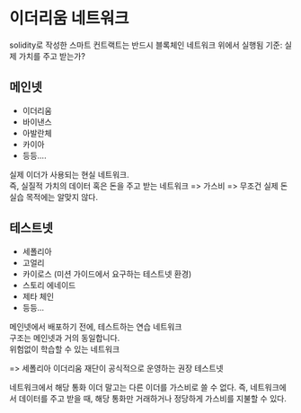 # 이더리움 네트워크

solidity로 작성한 스마트 컨트랙트는 반드시 블록체인 네트워크 위에서 실행됨
기준: 실제 가치를 주고 받는가?

## 메인넷

- 이더리움
- 바이낸스
- 아발란체
- 카이아
- 등등....

실제 이더가 사용되는 현실 네트워크.  
즉, 실질적 가치의 데이터 혹은 돈을 주고 받는 네트워크
=> 가스비 => 무조건 실제 돈
실습 목적에는 알맞지 않다.

## 테스트넷

- 세폴리아
- 고얼리
- 카이로스 (미션 가이드에서 요구하는 테스트넷 환경)
- 스토리 에네이드
- 제타 체인
- 등등...

메인넷에서 배포하기 전에, 테스트하는 연습 네트워크  
구조는 메인넷과 거의 동일합니다.  
위험없이 학습할 수 있는 네트워크

=> 세폴리아
이더리움 재단이 공식적으로 운영하는 권장 테스트넷

네트워크에서 해당 통화 이더 말고는 다른 이더를 가스비로 쓸 수 없다.
즉, 네트워크에서 데이터를 주고 받을 때, 해당 통화만 거래하거나 정당하게 가스비를 지불할 수 있다.
